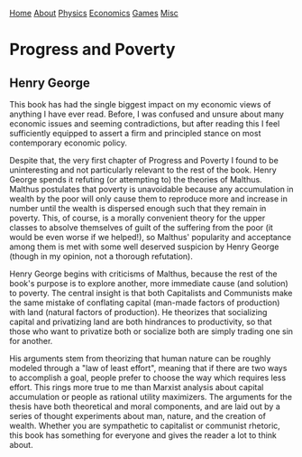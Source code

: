 [Home](index.html) [About](about.html) [Physics](research.html)
[Economics](posts.html) [Games](games.html) [Misc](misc.html)

# Progress and Poverty

##  Henry George

This book has had the single biggest impact on my economic views of anything I
have ever read. Before, I was confused and unsure about many economic issues
and seeming contradictions, but after reading this I feel sufficiently
equipped to assert a firm and principled stance on most contemporary economic
policy.

Despite that, the very first chapter of Progress and Poverty I found to be
uninteresting and not particularly relevant to the rest of the book. Henry
George spends it refuting (or attempting to) the theories of Malthus. Malthus
postulates that poverty is unavoidable because any accumulation in wealth by
the poor will only cause them to reproduce more and increase in number until
the wealth is dispersed enough such that they remain in poverty. This, of
course, is a morally convenient theory for the upper classes to absolve
themselves of guilt of the suffering from the poor (it would be even worse if
we helped!), so Malthus' popularity and acceptance among them is met with some
well deserved suspicion by Henry George (though in my opinion, not a thorough
refutation).

Henry George begins with criticisms of Malthus, because the rest of the book's
purpose is to explore another, more immediate cause (and solution) to poverty.
The central insight is that both Capitalists and Communists make the same
mistake of conflating capital (man-made factors of production) with land
(natural factors of production). He theorizes that socializing capital and
privatizing land are both hindrances to productivity, so that those who want
to privatize both or socialize both are simply trading one sin for another.

His arguments stem from theorizing that human nature can be roughly modeled
through a "law of least effort", meaning that if there are two ways to
accomplish a goal, people prefer to choose the way which requires less effort.
This rings more true to me than Marxist analysis about capital accumulation or
people as rational utility maximizers. The arguments for the thesis have both
theoretical and moral components, and are laid out by a series of thought
experiments about man, nature, and the creation of wealth. Whether you are
sympathetic to capitalist or communist rhetoric, this book has something for
everyone and gives the reader a lot to think about.

